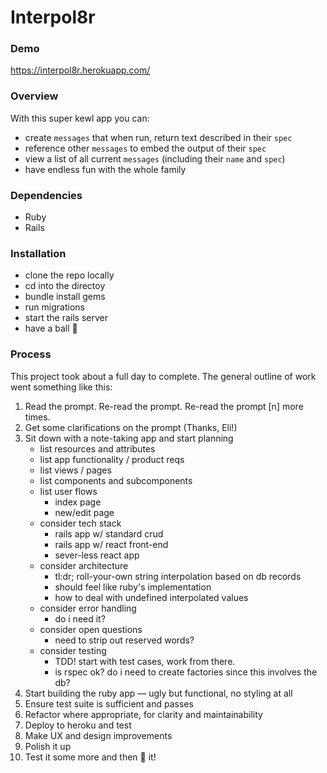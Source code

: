 # Interpol8r

### Demo

https://interpol8r.herokuapp.com/

### Overview

With this super kewl app you can:

* create `messages` that when run, return text described in their `spec`
* reference other `messages` to embed the output of their `spec`
* view a list of all current `messages` (including their `name` and `spec`)
* have endless fun with the whole family

### Dependencies
* Ruby
* Rails

### Installation

* clone the repo locally
* cd into the directoy
* bundle install gems
* run migrations
* start the rails server
* have a ball 🎉

### Process

This project took about a full day to complete. The general outline of work went something like this:

1. Read the prompt. Re-read the prompt. Re-read the prompt [n] more times.
2. Get some clarifications on the prompt (Thanks, Eli!)
3. Sit down with a note-taking app and start planning
	* list resources and attributes
 	* list app functionality / product reqs
 	* list views / pages
 	* list components and subcomponents
 	* list user flows
		* index page
		* new/edit page
 	* consider tech stack
 		* rails app w/ standard crud
		* rails app w/ react front-end
		* sever-less react app
	* consider architecture
		* tl:dr; roll-your-own string interpolation based on db records
		* should feel like ruby's implementation
		* how to deal with undefined interpolated values
	* consider error handling
		* do i need it?
	* consider open questions
		* need to strip out reserved words?
	* consider testing
		* TDD! start with test cases, work from there.
		* is rspec ok? do i need to create factories since this involves the db?
4. Start building the ruby app — ugly but functional, no styling at all
5. Ensure test suite is sufficient and passes
6. Refactor where appropriate, for clarity and maintainability
7. Deploy to heroku and test 
8. Make UX and design improvements
9. Polish it up
10. Test it some more and then 🚢 it!
